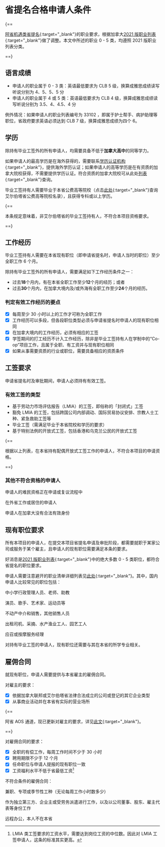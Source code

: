 # 省提名合格申请人条件

{==

[阿省机遇类省提名](https://www.alberta.ca/aaip-alberta-opportunity-stream-eligibility){:target="\_blank"}的职业要求，根据加拿大[2021 版职业列表](https://www.canada.ca/en/immigration-refugees-citizenship/services/immigrate-canada/express-entry/eligibility/find-national-occupation-code.html){:target="\_blank"}做了调整。本文中所述的职业 0 - 5 类，均遵照 2021 版职业列表分类。

==}

## 语言成绩

- 申请人的职业属于 0 - 3 类：英语最低要求为 CLB 5 级，换算成雅思成绩读写听说分别为 4、5、5、5 分
- 申请人的职业属于 4 或 5 类：英语最低要求为 CLB 4 级，换算成雅思成绩读写听说分别为 3.5、4、4.5、4 分

例外情况：如果申请人的职业列表编号为 33102 ，即属于护士帮手、病护助理等职位，省政府要求英语必须达到 CLB 7 级，换算成雅思成绩为四个 6。

## 学历

除持有毕业工签外的所有申请人，均需要具备不低于**加拿大高中**的同等学力。

如果申请人的最高学历是在海外获得的，需要联系[学历认证机构](https://www.canada.ca/en/immigration-refugees-citizenship/corporate/partners-service-providers/immigrant-serving-organizations/best-practices/foreign-educational-credential-assessment.html){:target="\_blank"}，提供海外学历认证；如果申请人的高等学历是在有资质的加拿大院校获得，不需要提供学历认证。符合资质的加拿大院校可从此处[列表](https://www.cicic.ca/868/search_the_directory_of_educational_institutions_in_canada.canada){:target="\_blank"}查询。

毕业工签持有人需要毕业于本省公费高等院校（点击[此处](https://www.alberta.ca/types-publicly-funded-post-secondary-institutions){:target="\_blank"}查询艾尔伯塔省公费高等院校名录），且获得专科或以上学历。

{==

本条规定意味着，非艾尔伯塔省的毕业工签持有人，不符合本项目资格要求。

==}

## 工作经历

毕业工签持有人需要在本省现有职位（即申请省提名时，申请人当时的职位）至少全职工作 6 个月。

除持有毕业工签外的所有申请人，需要满足如下工作经历条件之一：

- 过去**18**个月内，有在本省全职工作至少**12**个月的经历；或者
- 过去**30**个月内，在加拿大境内及/或外海有全职工作至少**24**个月的经历。

### 判定有效工作经历的要点

- [x] 每周至少 30 小时以上的工作才可称为全职工作
- [x] 工作经历可以多段，但各段职位类型必须与申请省提名时申请人的现有职位相同
- [x] 在加拿大境内的工作经历，必须有相应的工签
- [x] 学签期间的打工经历不计入工作经历，除非是毕业工签持有人在学制中的“Co-op”项目工作，且属于全职、有工资并与现有职位相同
- [x] 如果从事需要资质的行业或职位，需要具备相应的资质条件

## 工签要求

申请省提名时及审批期间，申请人必须持有有效工签。

### 有效工签的类型

- 基于劳动力市场评估报告（LMIA）的工签，即俗称的「封闭式」工签
- 豁免 LMIA 的工签，包括跨国公司内部调动、国际贸易协议安排、宗教人士工种、紧急救助工签等
- 毕业工签（需满足毕业于本省院校和学历的要求）
- 基于特别法例的开放式工签，包括香港和乌克兰公民的开放式工签

{==

根据以上列表，在本省持有配偶开放式工签工作的申请人，不符合本项目的申请资格。

==}

### 其他不符合资格的申请人

<p class="custom-list"><i class="fa-solid fa-circle-xmark"></i> 申请人的难民资格正在申请或复议流程中</p>
<p class="custom-list"><i class="fa-solid fa-circle-xmark"></i> 在外省工作或居住的申请人</p>
<p class="custom-list"><i class="fa-solid fa-circle-xmark"></i> 申请人在加拿大没有合法有效身份</p>

## 现有职位要求

所有本项目的申请人，在提交本项目省提名申请及审批阶段，都需要就职于某家公司或服务于某个雇主，且申请人的现有职位需要满足本条的要求。

好消息是[2021 版职业列表](https://www.canada.ca/en/immigration-refugees-citizenship/services/immigrate-canada/express-entry/eligibility/find-national-occupation-code.html){:target="\_blank"}中的绝大多数 0 - 5 类职位，都符合省提名的职位要求。

申请人需要注意避开的职业清单详细列表见[此处](https://www.alberta.ca/aaip-alberta-opportunity-stream-eligibility#jumplinks-4){:target="\_blank"}。其中，国内申请人比较常见的职位包括：

<p class="custom-list"><i class="fa-solid fa-circle-xmark"></i> 中小学行政管理人员、老师、助教</p>
<p class="custom-list"><i class="fa-solid fa-circle-xmark"></i> 演员、歌手、艺术家、运动员等</p>
<p class="custom-list"><i class="fa-solid fa-circle-xmark"></i> 不动产中介和销售，其他销售人员</p>
<p class="custom-list"><i class="fa-solid fa-circle-xmark"></i> 出租司机、采摘、水产渔业工人、园艺工人</p>
<p class="custom-list"><i class="fa-solid fa-circle-xmark"></i> 应召或按摩服务经理</p>

对持有毕业工签的申请人，现有职位还需要与其在本省的所学专业相关。

## 雇佣合同

就现有职位，申请人需要提供与本省雇主的雇佣合同。

对雇主的要求：

- [x] 依据加拿大联邦或艾尔伯塔省法律合法成立的公司或登记的其它企业类型
- [x] 从事商业活动并在本省有实际的营业场所

{==

阿省 AOS 通道，现已更新对雇主的要求，详见[此文](../../blog/2024/07/24/抢名额前别忘了核对阿省雇主资质/){:target="\_blank"}。

==}

对雇佣合同的要求：

- [x] 全职的有偿工作，每周工作时间不少于 30 小时
- [x] 聘用期限不少于 12 个月
- [x] 任命职位与申请人提报的现有职位一致
- [x] 工资福利水平不低于省最低工资[^1]

[^1]: LMIA 类工签要求的工资水平，需要达到岗位工资的中位数。因此对 LMIA 工签申请人，这条的标准其实更高。

不符合条件的雇佣合同：

<p class="custom-list"><i class="fa-solid fa-circle-xmark"></i> 兼职、专项或季节性工种（无论每周工作小时数多少）</p>
<p class="custom-list"><i class="fa-solid fa-circle-xmark"></i> 作为独立第三方、企业主或受劳务派遣进行工作，以及以公司董事、股东、雇主代表等身份工作</p>
<p class="custom-list"><i class="fa-solid fa-circle-xmark"></i> 远程办公，本人不在本省</p>
